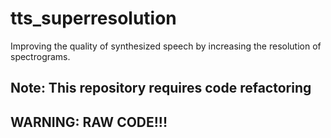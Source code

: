 # tts_superresolution
Improving the quality of synthesized speech by increasing the resolution of spectrograms.

## Note: This repository requires code refactoring

## WARNING: RAW CODE!!!

